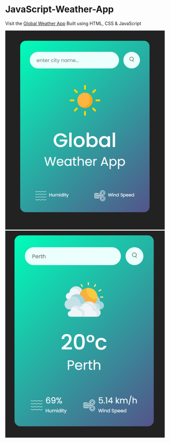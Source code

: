 # JavaScript-Weather-App
Visit the [Global Weather App](https://jakobcoding.github.io/JavaScript-Weather-App/)
Built using HTML, CSS &amp; JavaScript 

![alt text](/images/appScreenshot.PNG)
![alt text](/images/perthScreenshot.PNG)

